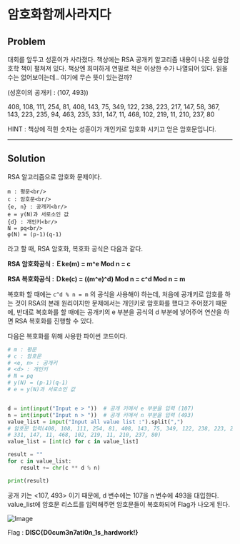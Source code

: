 # 암호화함께사라지다

## Problem

대회를 앞두고 성훈이가 사라졌다. 책상에는 RSA 공개키 알고리즘 내용이 나온 실용암호학 책이 펼쳐져 있다. 책상엔 희미하게 연필로 적은 이상한 수가 나열되어 있다. 읽을수는 없어보이는데.. 여기에 무슨 뜻이 있는걸까? 


(성훈이의 공개키 : (107, 493)) 


408, 108, 111, 254, 81, 408, 143, 75, 349, 122, 238, 223, 217, 147, 58, 367, 143, 223, 235, 94, 463, 235, 331, 147, 11, 468, 102, 219, 11, 210, 237, 80 

HINT : 책상에 적힌 숫자는 성훈이가 개인키로 암호화 시키고 얻은 암호문입니다.

***

## Solution

RSA 알고리즘으로 암호화 문제이다.

```
m : 평문<br/>
c : 암호문<br/>
{e, n} : 공개키<br/>
e = y(N)과 서로소인 값
{d} : 개인키<br/>
N = pq<br/>
φ(N) = (p-1)(q-1)
```

라고 할 때, RSA 암호화, 복호화 공식은 다음과 같다.

**RSA 암호화공식 : Ｅke(m) = m^e Mod n = c**

**RSA 복호화공식 : Ｄke(c) = ((m^e)^d) Mod n = c^d Mod n = m**

복호화 할 때에는 `c^d % n = m` 의 공식을 사용해야 하는데, 처음에 공개키로 암호를 하는 것이 RSA의 본래 원리이지만 문제에서는 개인키로 암호화를 했다고 주어졌기 때문에, 반대로 복호화를 할 때에는 공개키의 e 부분을 공식의 d 부분에 넣어주어 연산을 하면 RSA 복호화를 진행할 수 있다.

다음은 복호화를 위해 사용한 파이썬 코드이다.

```python
# m : 평문
# c : 암호문
# <e, n> : 공개키
# <d> : 개인키
# N = pq
# y(N) = (p-1)(q-1)
# e = y(N)과 서로소인 값


d = int(input("Input e > "))  # 공개 키에서 e 부분을 입력 (107)
n = int(input("Input n > "))  # 공개 키에서 n 부분을 입력 (493)
value_list = input("Input all value list :").split(",")
# 암호문 입력(408, 108, 111, 254, 81, 408, 143, 75, 349, 122, 238, 223, 217, 147, 58, 367, 143, 223, 235, 94, 463, 235,
# 331, 147, 11, 468, 102, 219, 11, 210, 237, 80)
value_list = [int(c) for c in value_list]

result = ""
for c in value_list:
    result += chr(c ** d % n)

print(result)
```

공개 키는 <107, 493> 이기 때문에, d 변수에는 107을 n 변수에 493을 대입한다. value_list에 암호문 리스트를 입력해주면 암호문들이 복호화되어 Flag가 나오게 된다.

![Image](Image_Link.PNG)

Flag : **DISC{D0cum3n7ati0n_1s_hardwork!}**